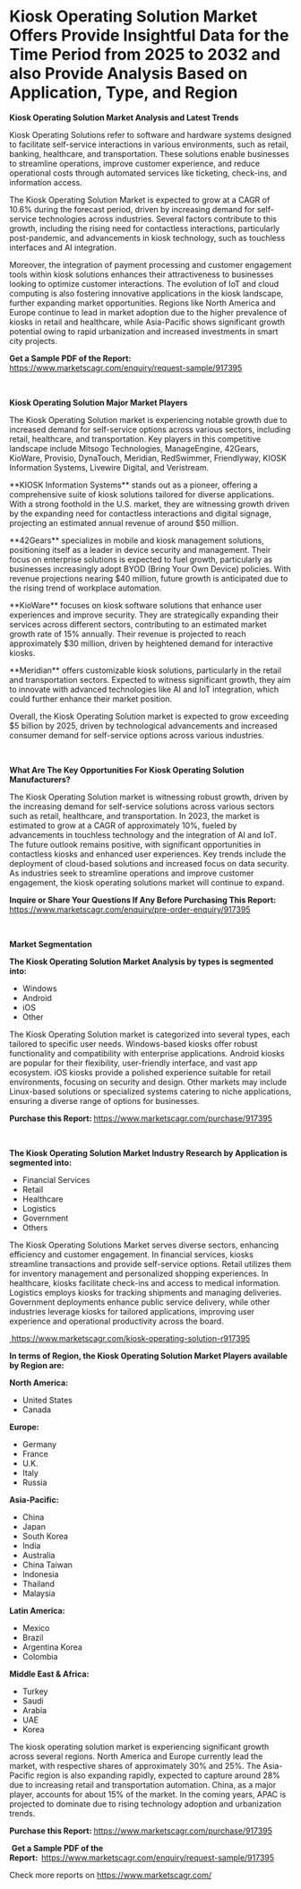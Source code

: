 <p><h1>Kiosk Operating Solution Market Offers Provide Insightful Data for the Time Period from 2025 to 2032 and also Provide Analysis Based on Application, Type, and Region</h1></p><p><strong>Kiosk Operating Solution Market Analysis and Latest Trends</strong></p>
<p><p>Kiosk Operating Solutions refer to software and hardware systems designed to facilitate self-service interactions in various environments, such as retail, banking, healthcare, and transportation. These solutions enable businesses to streamline operations, improve customer experience, and reduce operational costs through automated services like ticketing, check-ins, and information access. </p><p>The Kiosk Operating Solution Market is expected to grow at a CAGR of 10.6% during the forecast period, driven by increasing demand for self-service technologies across industries. Several factors contribute to this growth, including the rising need for contactless interactions, particularly post-pandemic, and advancements in kiosk technology, such as touchless interfaces and AI integration. </p><p>Moreover, the integration of payment processing and customer engagement tools within kiosk solutions enhances their attractiveness to businesses looking to optimize customer interactions. The evolution of IoT and cloud computing is also fostering innovative applications in the kiosk landscape, further expanding market opportunities. Regions like North America and Europe continue to lead in market adoption due to the higher prevalence of kiosks in retail and healthcare, while Asia-Pacific shows significant growth potential owing to rapid urbanization and increased investments in smart city projects.</p></p>
<p><strong>Get a Sample PDF of the Report:&nbsp;</strong> <a href="https://www.marketscagr.com/enquiry/request-sample/917395?utm_campaign=3076&utm_medium=2&utm_source=Github&utm_content=ia&utm_term=07032025&utm_id=kiosk-operating-solution">https://www.marketscagr.com/enquiry/request-sample/917395</a></p>
<p>&nbsp;</p>
<p><strong>Kiosk Operating Solution Major Market Players</strong></p>
<p><p>The Kiosk Operating Solution market is experiencing notable growth due to increased demand for self-service options across various sectors, including retail, healthcare, and transportation. Key players in this competitive landscape include Mitsogo Technologies, ManageEngine, 42Gears, KioWare, Provisio, DynaTouch, Meridian, RedSwimmer, Friendlyway, KIOSK Information Systems, Livewire Digital, and Veristream.</p><p>**KIOSK Information Systems** stands out as a pioneer, offering a comprehensive suite of kiosk solutions tailored for diverse applications. With a strong foothold in the U.S. market, they are witnessing growth driven by the expanding need for contactless interactions and digital signage, projecting an estimated annual revenue of around $50 million.</p><p>**42Gears** specializes in mobile and kiosk management solutions, positioning itself as a leader in device security and management. Their focus on enterprise solutions is expected to fuel growth, particularly as businesses increasingly adopt BYOD (Bring Your Own Device) policies. With revenue projections nearing $40 million, future growth is anticipated due to the rising trend of workplace automation.</p><p>**KioWare** focuses on kiosk software solutions that enhance user experiences and improve security. They are strategically expanding their services across different sectors, contributing to an estimated market growth rate of 15% annually. Their revenue is projected to reach approximately $30 million, driven by heightened demand for interactive kiosks.</p><p>**Meridian** offers customizable kiosk solutions, particularly in the retail and transportation sectors. Expected to witness significant growth, they aim to innovate with advanced technologies like AI and IoT integration, which could further enhance their market position.</p><p>Overall, the Kiosk Operating Solution market is expected to grow exceeding $5 billion by 2025, driven by technological advancements and increased consumer demand for self-service options across various industries.</p></p>
<p>&nbsp;</p>
<p><strong>What Are The Key Opportunities For Kiosk Operating Solution Manufacturers?</strong></p>
<p><p>The Kiosk Operating Solution market is witnessing robust growth, driven by the increasing demand for self-service solutions across various sectors such as retail, healthcare, and transportation. In 2023, the market is estimated to grow at a CAGR of approximately 10%, fueled by advancements in touchless technology and the integration of AI and IoT. The future outlook remains positive, with significant opportunities in contactless kiosks and enhanced user experiences. Key trends include the deployment of cloud-based solutions and increased focus on data security. As industries seek to streamline operations and improve customer engagement, the kiosk operating solutions market will continue to expand.</p></p>
<p><strong>Inquire or Share Your Questions If Any Before Purchasing This Report:</strong> <a href="https://www.marketscagr.com/enquiry/pre-order-enquiry/917395?utm_campaign=3076&utm_medium=2&utm_source=Github&utm_content=ia&utm_term=07032025&utm_id=kiosk-operating-solution">https://www.marketscagr.com/enquiry/pre-order-enquiry/917395</a></p>
<p>&nbsp;</p>
<p><strong>Market Segmentation</strong></p>
<p><strong>The Kiosk Operating Solution Market Analysis by types is segmented into:</strong></p>
<p><ul><li>Windows</li><li>Android</li><li>iOS</li><li>Other</li></ul></p>
<p><p>The Kiosk Operating Solution market is categorized into several types, each tailored to specific user needs. Windows-based kiosks offer robust functionality and compatibility with enterprise applications. Android kiosks are popular for their flexibility, user-friendly interface, and vast app ecosystem. iOS kiosks provide a polished experience suitable for retail environments, focusing on security and design. Other markets may include Linux-based solutions or specialized systems catering to niche applications, ensuring a diverse range of options for businesses.</p></p>
<p><strong>Purchase this Report:&nbsp;</strong><a href="https://www.marketscagr.com/purchase/917395?utm_campaign=3076&utm_medium=2&utm_source=Github&utm_content=ia&utm_term=07032025&utm_id=kiosk-operating-solution">https://www.marketscagr.com/purchase/917395</a></p>
<p>&nbsp;</p>
<p><strong>The Kiosk Operating Solution Market Industry Research by Application is segmented into:</strong></p>
<p><ul><li>Financial Services</li><li>Retail</li><li>Healthcare</li><li>Logistics</li><li>Government</li><li>Others</li></ul></p>
<p><p>The Kiosk Operating Solutions Market serves diverse sectors, enhancing efficiency and customer engagement. In financial services, kiosks streamline transactions and provide self-service options. Retail utilizes them for inventory management and personalized shopping experiences. In healthcare, kiosks facilitate check-ins and access to medical information. Logistics employs kiosks for tracking shipments and managing deliveries. Government deployments enhance public service delivery, while other industries leverage kiosks for tailored applications, improving user experience and operational productivity across the board.</p></p>
<p><a href="https://www.marketscagr.com/kiosk-operating-solution-r917395?utm_campaign=3076&utm_medium=2&utm_source=Github&utm_content=ia&utm_term=07032025&utm_id=kiosk-operating-solution">&nbsp;https://www.marketscagr.com/kiosk-operating-solution-r917395</a></p>
<p><strong>In terms of Region, the Kiosk Operating Solution Market Players available by Region are:</strong></p>
<p>
    <p> <strong> North America: </strong>
        <ul>
            <li>United States</li>
            <li>Canada</li>
        </ul>
        </p> 
    <p> <strong> Europe: </strong>
        <ul>
            <li>Germany</li>
            <li>France</li>
            <li>U.K.</li>
            <li>Italy</li>
            <li>Russia</li>
        </ul>
        </p> 
    <p> <strong> Asia-Pacific: </strong>
        <ul>
            <li>China</li>
            <li>Japan</li>
            <li>South Korea</li>
            <li>India</li>
            <li>Australia</li>
            <li>China Taiwan</li>
            <li>Indonesia</li>
            <li>Thailand</li>
            <li>Malaysia</li>
        </ul>
        </p> 
    <p> <strong> Latin America: </strong>
        <ul>
            <li>Mexico</li>
            <li>Brazil</li>
            <li>Argentina Korea</li>
            <li>Colombia</li>
        </ul>
        </p> 
    <p> <strong> Middle East & Africa: </strong>
        <ul>
            <li>Turkey</li>
            <li>Saudi</li>
            <li>Arabia</li>
            <li>UAE</li>
            <li>Korea</li>
        </ul>
    </p>
    </p>
<p><p>The kiosk operating solution market is experiencing significant growth across several regions. North America and Europe currently lead the market, with respective shares of approximately 30% and 25%. The Asia-Pacific region is also expanding rapidly, expected to capture around 28% due to increasing retail and transportation automation. China, as a major player, accounts for about 15% of the market. In the coming years, APAC is projected to dominate due to rising technology adoption and urbanization trends.</p></p>
<p><strong>Purchase this Report: </strong><a href="https://www.marketscagr.com/purchase/917395?utm_campaign=3076&utm_medium=2&utm_source=Github&utm_content=ia&utm_term=07032025&utm_id=kiosk-operating-solution">https://www.marketscagr.com/purchase/917395</a></p>
<p>&nbsp;<strong>Get a Sample PDF of the Report:&nbsp;&nbsp;</strong><a href="https://www.marketscagr.com/enquiry/request-sample/917395?utm_campaign=3076&utm_medium=2&utm_source=Github&utm_content=ia&utm_term=07032025&utm_id=kiosk-operating-solution">https://www.marketscagr.com/enquiry/request-sample/917395</a></p>
<p><strong></strong></p>
<p>Check more reports on <a href="https://www.marketscagr.com/?utm_campaign=3076&utm_medium=2&utm_source=Github&utm_content=ia&utm_term=07032025&utm_id=kiosk-operating-solution">https://www.marketscagr.com/</a></p>
